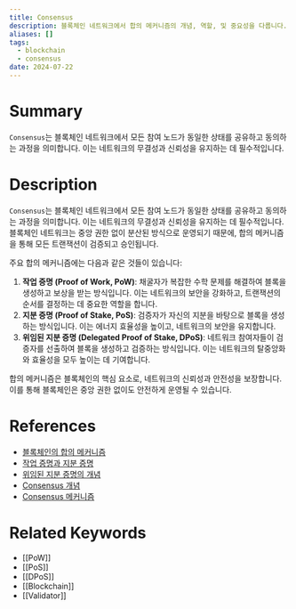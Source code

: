 ```yaml
---
title: Consensus
description: 블록체인 네트워크에서 합의 메커니즘의 개념, 역할, 및 중요성을 다룹니다.
aliases: []
tags:
  - blockchain
  - consensus
date: 2024-07-22
---
```


# Summary

`Consensus`는 블록체인 네트워크에서 모든 참여 노드가 동일한 상태를 공유하고 동의하는 과정을 의미합니다. 이는 네트워크의 무결성과 신뢰성을 유지하는 데 필수적입니다.

# Description

`Consensus`는 블록체인 네트워크에서 모든 참여 노드가 동일한 상태를 공유하고 동의하는 과정을 의미합니다. 이는 네트워크의 무결성과 신뢰성을 유지하는 데 필수적입니다. 블록체인 네트워크는 중앙 권한 없이 분산된 방식으로 운영되기 때문에, 합의 메커니즘을 통해 모든 트랜잭션이 검증되고 승인됩니다.

주요 합의 메커니즘에는 다음과 같은 것들이 있습니다:

1. **작업 증명 (Proof of Work, PoW)**: 채굴자가 복잡한 수학 문제를 해결하여 블록을 생성하고 보상을 받는 방식입니다. 이는 네트워크의 보안을 강화하고, 트랜잭션의 순서를 결정하는 데 중요한 역할을 합니다.
2. **지분 증명 (Proof of Stake, PoS)**: 검증자가 자신의 지분을 바탕으로 블록을 생성하는 방식입니다. 이는 에너지 효율성을 높이고, 네트워크의 보안을 유지합니다.
3. **위임된 지분 증명 (Delegated Proof of Stake, DPoS)**: 네트워크 참여자들이 검증자를 선출하여 블록을 생성하고 검증하는 방식입니다. 이는 네트워크의 탈중앙화와 효율성을 모두 높이는 데 기여합니다.

합의 메커니즘은 블록체인의 핵심 요소로, 네트워크의 신뢰성과 안전성을 보장합니다. 이를 통해 블록체인은 중앙 권한 없이도 안전하게 운영될 수 있습니다.

# References

- [블록체인의 합의 메커니즘](https://ethereum.org/en/developers/docs/consensus-mechanisms/)
- [작업 증명과 지분 증명](https://www.investopedia.com/terms/c/consensus-mechanism.asp)
- [위임된 지분 증명의 개념](https://www.binance.vision/blockchain/what-is-delegated-proof-of-stake)
- [Consensus 개념](https://developer.bitcoin.org/glossary.html#term-Consensus)
- [Consensus 메커니즘](https://ethereum.org/en/glossary/#consensus)

# Related Keywords

- [[PoW]]
- [[PoS]]
- [[DPoS]]
- [[Blockchain]]
- [[Validator]]
